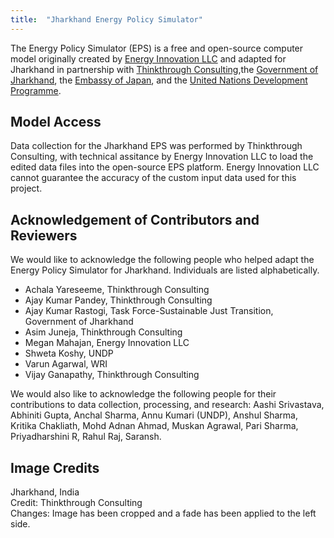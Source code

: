```yaml
---
title:  "Jharkhand Energy Policy Simulator"
---
```


The Energy Policy Simulator (EPS) is a free and open-source computer model originally created by [Energy Innovation LLC](https://energyinnovation.org/) and adapted for Jharkhand in partnership with [Thinkthrough Consulting](https://www.ttcglocal.com/),the [Government of Jharkhand](https://www.justtransition-jharkhand.in/), the [Embassy of Japan](https://www.in.emb-japan.go.jp/itprtop_en/index.html), and the [United Nations Development Programme](https://www.undp.org/india).

## Model Access
Data collection for the Jharkhand EPS was performed by Thinkthrough Consulting, with technical assitance by Energy Innovation LLC to load the edited data files into the open-source EPS platform. Energy Innovation LLC cannot guarantee the accuracy of the custom input data used for this project.

## Acknowledgement of Contributors and Reviewers
We would like to acknowledge the following people who helped adapt the Energy Policy Simulator for Jharkhand.  Individuals are listed alphabetically.

* Achala Yareseeme, Thinkthrough Consulting
* Ajay Kumar Pandey, Thinkthrough Consulting
* Ajay Kumar Rastogi, Task Force-Sustainable Just Transition, Government of Jharkhand
* Asim Juneja, Thinkthrough Consulting
* Megan Mahajan, Energy Innovation LLC
* Shweta Koshy, UNDP
* Varun Agarwal, WRI
* Vijay Ganapathy, Thinkthrough Consulting

We would also like to acknowledge the following people for their contributions to data collection, processing, and research: Aashi Srivastava, Abhiniti Gupta, Anchal Sharma, Annu Kumari (UNDP), Anshul Sharma, Kritika Chakliath, Mohd Adnan Ahmad, Muskan Agrawal, Pari Sharma, Priyadharshini R, Rahul Raj, Saransh.

## Image Credits
Jharkhand, India<br/>
Credit: Thinkthrough Consulting<br/>
Changes: Image has been cropped and a fade has been applied to the left side.<br/>
